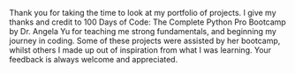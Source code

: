 Thank you for taking the time to look at my portfolio of projects. 
I give my thanks and credit to 100 Days of Code: The Complete Python Pro Bootcamp by Dr. Angela Yu for teaching me strong fundamentals, 
and beginning my journey in coding.
Some of these projects were assisted by her bootcamp, whilst others I made up out of inspiration from what I was learning. 
Your feedback is always welcome and appreciated.

